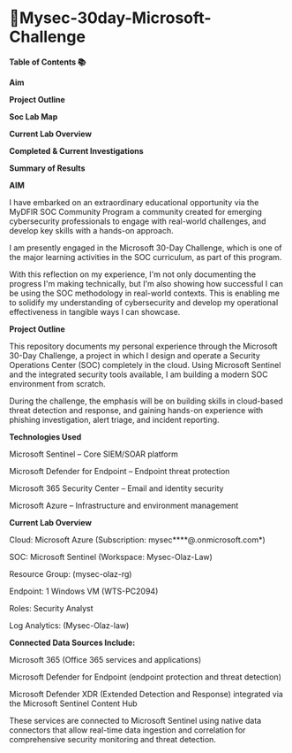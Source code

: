 # 🔐Mysec-30day-Microsoft-Challenge
**Table of Contents 📚**

**Aim** 

**Project Outline**

**Soc Lab Map**

**Current Lab Overview**

**Completed & Current Investigations**

**Summary of Results**


**AIM**

I have embarked on an extraordinary educational opportunity via the MyDFIR SOC Community Program a community created for emerging cybersecurity professionals to engage with real-world challenges, and develop key skills with a hands-on approach.

I am presently engaged in the Microsoft 30-Day Challenge, which is one of the major learning activities in the SOC curriculum, as part of this program.


With this reflection on my experience, I'm not only documenting the progress I'm making technically, but I'm also showing how successful I can be using the SOC methodology in real-world contexts. This is enabling me to solidify my understanding of cybersecurity and develop my operational effectiveness in tangible ways I can showcase. 

**Project Outline**


This repository documents my personal experience through the Microsoft 30-Day Challenge, a project in which I design and operate a Security Operations Center (SOC) completely in the cloud. Using Microsoft Sentinel and the integrated security tools available, I am building a modern SOC environment from scratch.


During the challenge, the emphasis will be on building skills in cloud-based threat detection and response, and gaining hands-on experience with phishing investigation, alert triage, and incident reporting.					

**Technologies  Used**

Microsoft Sentinel – Core SIEM/SOAR platform

Microsoft Defender for Endpoint – Endpoint threat protection

Microsoft 365 Security Center – Email and identity security

Microsoft Azure – Infrastructure and environment management

**Current Lab Overview**

Cloud: Microsoft Azure (Subscription: mysec****@.onmicrosoft.com*)

SOC: Microsoft Sentinel (Workspace: Mysec-Olaz-Law)

Resource Group: (mysec-olaz-rg)

Endpoint: 1 Windows VM (WTS-PC2094)

Roles: Security Analyst 

Log Analytics: (Mysec-Olaz-law)

**Connected Data Sources Include:**

Microsoft 365 (Office 365 services and applications)

Microsoft Defender for Endpoint (endpoint protection and threat detection)

Microsoft Defender XDR (Extended Detection and Response) integrated via the Microsoft Sentinel Content Hub

These services are connected to Microsoft Sentinel using native data connectors that allow real-time data ingestion and correlation for comprehensive security monitoring and threat detection.

